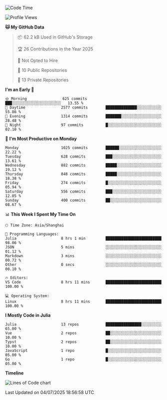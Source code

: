 <!--START_SECTION:waka-->
![Code Time](http://img.shields.io/badge/Code%20Time-593%20hrs%2016%20mins-blue)

![Profile Views](http://img.shields.io/badge/Profile%20Views-8-blue)

**🐱 My GitHub Data** 

> 📦 62.2 kB Used in GitHub's Storage 
 > 
> 🏆 26 Contributions in the Year 2025
 > 
> 🚫 Not Opted to Hire
 > 
> 📜 10 Public Repositories 
 > 
> 🔑 13 Private Repositories 
 > 
**I'm an Early 🐤** 

```text
🌞 Morning                625 commits         ███░░░░░░░░░░░░░░░░░░░░░░   13.55 % 
🌆 Daytime                2577 commits        ██████████████░░░░░░░░░░░   55.86 % 
🌃 Evening                1314 commits        ███████░░░░░░░░░░░░░░░░░░   28.48 % 
🌙 Night                  97 commits          █░░░░░░░░░░░░░░░░░░░░░░░░   02.10 % 
```
📅 **I'm Most Productive on Monday** 

```text
Monday                   1025 commits        ██████░░░░░░░░░░░░░░░░░░░   22.22 % 
Tuesday                  628 commits         ███░░░░░░░░░░░░░░░░░░░░░░   13.61 % 
Wednesday                882 commits         █████░░░░░░░░░░░░░░░░░░░░   19.12 % 
Thursday                 848 commits         █████░░░░░░░░░░░░░░░░░░░░   18.38 % 
Friday                   274 commits         █░░░░░░░░░░░░░░░░░░░░░░░░   05.94 % 
Saturday                 556 commits         ███░░░░░░░░░░░░░░░░░░░░░░   12.05 % 
Sunday                   400 commits         ██░░░░░░░░░░░░░░░░░░░░░░░   08.67 % 
```


📊 **This Week I Spent My Time On** 

```text
🕑︎ Time Zone: Asia/Shanghai

💬 Programming Languages: 
Julia                    8 hrs 1 min         █████████████████████████   98.06 % 
JSON                     5 mins              ░░░░░░░░░░░░░░░░░░░░░░░░░   01.12 % 
Markdown                 3 mins              ░░░░░░░░░░░░░░░░░░░░░░░░░   00.72 % 
Other                    0 secs              ░░░░░░░░░░░░░░░░░░░░░░░░░   00.10 % 

🔥 Editors: 
VS Code                  8 hrs 11 mins       █████████████████████████   100.00 % 

💻 Operating System: 
Linux                    8 hrs 11 mins       █████████████████████████   100.00 % 
```

**I Mostly Code in Julia** 

```text
Julia                    13 repos            ████████████████░░░░░░░░░   65.00 % 
Vue                      2 repos             ██░░░░░░░░░░░░░░░░░░░░░░░   10.00 % 
Typst                    2 repos             ██░░░░░░░░░░░░░░░░░░░░░░░   10.00 % 
JavaScript               1 repo              █░░░░░░░░░░░░░░░░░░░░░░░░   05.00 % 
Go                       1 repo              █░░░░░░░░░░░░░░░░░░░░░░░░   05.00 % 
```



**Timeline**

![Lines of Code chart](https://raw.githubusercontent.com/dhtantoy/dhtantoy/main/assets/bar_graph.png)


 Last Updated on 04/07/2025 18:56:58 UTC
<!--END_SECTION:waka-->



<!--
**dhtantoy/dhtantoy** is a ✨ _special_ ✨ repository because its `README.md` (this file) appears on your GitHub profile.

Here are some ideas to get you started:

- 🔭 I’m currently working on ...
- 🌱 I’m currently learning ...
- 👯 I’m looking to collaborate on ...
- 🤔 I’m looking for help with ...
- 💬 Ask me about ...
- 📫 How to reach me: ...
- 😄 Pronouns: ...
- ⚡ Fun fact: ...
-->

